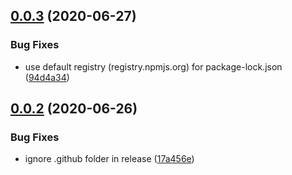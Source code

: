 ## [0.0.3](https://github.com/openupm/verdaccio-storage-proxy/compare/0.0.2...0.0.3) (2020-06-27)


### Bug Fixes

* use default registry (registry.npmjs.org) for package-lock.json ([94d4a34](https://github.com/openupm/verdaccio-storage-proxy/commit/94d4a34468af223f3c47977686feb46894476aaf))

## [0.0.2](https://github.com/openupm/verdaccio-storage-proxy/compare/0.0.1...0.0.2) (2020-06-26)


### Bug Fixes

* ignore .github folder in release ([17a456e](https://github.com/openupm/verdaccio-storage-proxy/commit/17a456ed3d6bf43c30e403c6f92c7d16f87e3106))
